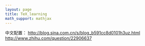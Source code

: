 ```yaml
---
layout: page
title: TeX_learning
math_support: mathjax
---
```



中文配置：
http://blog.sina.com.cn/s/blog_b591cc8d0101h3uz.html
http://www.zhihu.com/question/22906637



